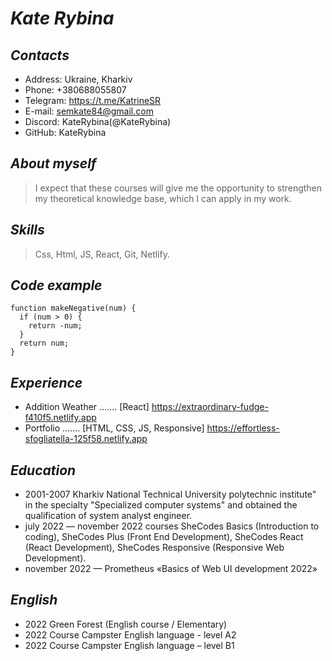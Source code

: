 # **_Kate Rybina_**

## _Contacts_

- Address: Ukraine, Kharkiv
- Phone: +380688055807
- Telegram: https://t.me/KatrineSR
- E-mail: semkate84@gmail.com
- Discord: KateRybina(@KateRybina)
- GitHub: KateRybina

## _About myself_

> I expect that these courses will give me the opportunity to strengthen my theoretical knowledge base, which I can apply in my work.

## _Skills_

> Css, Html, JS, React, Git, Netlify.

## _Code example_

```
function makeNegative(num) {
  if (num > 0) {
    return -num;
  }
  return num;
}
```

## _Experience_

- Addition Weather ….... [React]
  https://extraordinary-fudge-f410f5.netlify.app
- Portfolio ....... [HTML, CSS, JS, Responsive]
  https://effortless-sfogliatella-125f58.netlify.app

## _Education_

- 2001-2007 Kharkiv National Technical University polytechnic institute" in the specialty "Specialized computer systems" and obtained the qualification of system analyst engineer.
- july 2022 — november 2022 courses SheCodes Basics (Introduction to coding), SheCodes Plus (Front End Development), SheCodes React (React Development), SheCodes Responsive (Responsive Web Development).
- november 2022 — Prometheus «Basics of Web UI development 2022»

## _English_

- 2022 Green Forest (English course / Elementary)
- 2022 Course Campster English language - level A2
- 2022 Course Campster English language – level В1
